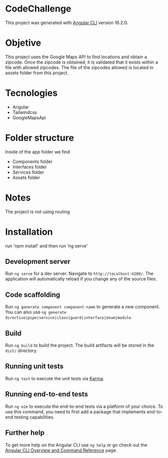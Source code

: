 # CodeChallenge

This project was generated with [Angular CLI](https://github.com/angular/angular-cli) version 16.2.0.

# Objetive
This project uses the Google Maps API to find locations and obtain a zipcode. Once the zipcode is obtained, it is validated that it exists within a file with allowed zipcodes. The file of the zipcodes allowed is located in assets folder from this project.

# Tecnologies
- Angular
- Tailwindcss
- GoogleMapsApi

# Folder structure
Inside of the app folder we find
- Components folder
- Interfaces folder
- Services folder
- Assets folder

# Notes
The project is not using routing

# Installation
run 'npm install' and then run 'ng serve'

## Development server

Run `ng serve` for a dev server. Navigate to `http://localhost:4200/`. The application will automatically reload if you change any of the source files.

## Code scaffolding

Run `ng generate component component-name` to generate a new component. You can also use `ng generate directive|pipe|service|class|guard|interface|enum|module`.

## Build

Run `ng build` to build the project. The build artifacts will be stored in the `dist/` directory.

## Running unit tests

Run `ng test` to execute the unit tests via [Karma](https://karma-runner.github.io).

## Running end-to-end tests

Run `ng e2e` to execute the end-to-end tests via a platform of your choice. To use this command, you need to first add a package that implements end-to-end testing capabilities.

## Further help

To get more help on the Angular CLI use `ng help` or go check out the [Angular CLI Overview and Command Reference](https://angular.io/cli) page.
